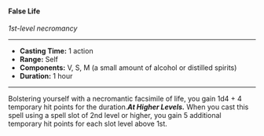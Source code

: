 #### False Life
*1st-level necromancy*
___
- **Casting Time:** 1 action
- **Range:** Self
- **Components:** V, S, M (a small amount of alcohol or distilled spirits)
- **Duration:** 1 hour
---
Bolstering yourself with a necromantic facsimile of life, you gain 1d4 + 4 temporary hit points for the duration.***At Higher Levels.*** When you cast this spell using a spell slot of 2nd level or higher, you gain 5 additional temporary hit points for each slot level above 1st.